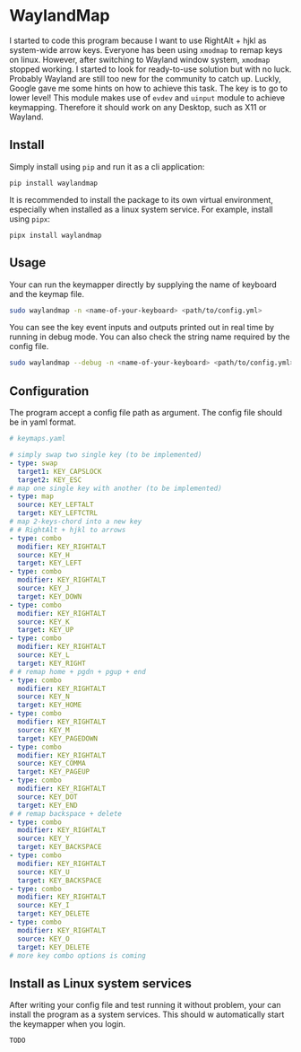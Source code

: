 # WaylandMap

I started to code this program because I want to use RightAlt + hjkl as system-wide arrow keys. Everyone has been using `xmodmap` to remap keys on linux. However, after switching to Wayland window system, `xmodmap` stopped working. I started to look for ready-to-use solution but with no luck. Probably Wayland are still too new for the community to catch up. Luckly, Google gave me some hints on how to achieve this task. The key is to go to lower level! This module makes use of `evdev` and `uinput` module to achieve keymapping. Therefore it should work on any Desktop, such as X11 or Wayland.

## Install
Simply install using `pip` and run it as a cli application:
```
pip install waylandmap
```
It is recommended to install the package to its own virtual environment, especially when installed as a linux system service. For example, install using `pipx`:
```
pipx install waylandmap
```

## Usage
Your can run the keymapper directly by supplying the name of keyboard and the keymap file.
```bash
sudo waylandmap -n <name-of-your-keyboard> <path/to/config.yml>
```
You can see the key event inputs and outputs printed out in real time by running in debug mode. You can also check the string name required by the config file.
```bash
sudo waylandmap --debug -n <name-of-your-keyboard> <path/to/config.yml>
```

## Configuration
The program accept a config file path as argument. The config file should be in yaml format.
```yaml
# keymaps.yaml

# simply swap two single key (to be implemented)
- type: swap
  target1: KEY_CAPSLOCK
  target2: KEY_ESC
# map one single key with another (to be implemented)
- type: map
  source: KEY_LEFTALT
  target: KEY_LEFTCTRL
# map 2-keys-chord into a new key
# # RightAlt + hjkl to arrows
- type: combo 
  modifier: KEY_RIGHTALT
  source: KEY_H
  target: KEY_LEFT
- type: combo 
  modifier: KEY_RIGHTALT
  source: KEY_J
  target: KEY_DOWN
- type: combo 
  modifier: KEY_RIGHTALT
  source: KEY_K
  target: KEY_UP
- type: combo 
  modifier: KEY_RIGHTALT
  source: KEY_L
  target: KEY_RIGHT
# # remap home + pgdn + pgup + end
- type: combo 
  modifier: KEY_RIGHTALT
  source: KEY_N
  target: KEY_HOME
- type: combo 
  modifier: KEY_RIGHTALT
  source: KEY_M
  target: KEY_PAGEDOWN
- type: combo 
  modifier: KEY_RIGHTALT
  source: KEY_COMMA
  target: KEY_PAGEUP
- type: combo 
  modifier: KEY_RIGHTALT
  source: KEY_DOT
  target: KEY_END
# # remap backspace + delete
- type: combo 
  modifier: KEY_RIGHTALT
  source: KEY_Y
  target: KEY_BACKSPACE
- type: combo 
  modifier: KEY_RIGHTALT
  source: KEY_U
  target: KEY_BACKSPACE
- type: combo 
  modifier: KEY_RIGHTALT
  source: KEY_I
  target: KEY_DELETE
- type: combo 
  modifier: KEY_RIGHTALT
  source: KEY_O
  target: KEY_DELETE
# more key combo options is coming

```

## Install as Linux system services

After writing your config file and test running it without problem, your can install the program as a system services. This should w automatically start the keymapper when you login.

```
TODO
```
